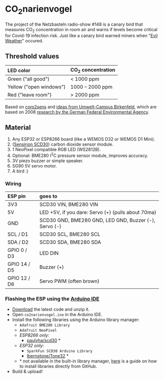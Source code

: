 # CO<sub>2</sub>narienvogel

The project of the Netzbasteln radio-show #148 is a canary bird that measures CO<sub>2</sub> concentration in room air and warns if levels become critical for Covid-19 infection risk. Just like a canary bird warned miners when "[Evil Weather](https://de.wikipedia.org/wiki/B%C3%B6se_Wetter)" occured.

## Threshold values
| LED color                 |CO<sub>2</sub> concentration |
|:--------------------------|:----------------------------|
| Green ("all good")        | < 1000 ppm                  |
| Yellow ("open windows")   | 1000 – 2000 ppm             |
| Red ("leave room")        | \> 2000 ppm                 |

Based on [coro2sens](https://github.com/kmetz/coro2sens) and [ideas from Umwelt-Campus Birkenfeld](https://www.umwelt-campus.de/forschung/projekte/iot-werkstatt/ideen-zur-corona-krise), which are based on 2008 [research by the German Federal Environmental Agency](https://www.umweltbundesamt.de/sites/default/files/medien/pdfs/kohlendioxid_2008.pdf).


## Material
1. Any ESP32 or ESP8266 board (like a WEMOS D32 or WEMOS D1 Mini).
1. ([Sensirion SCD30](https://www.sensirion.com/de/umweltsensoren/kohlendioxidsensor/kohlendioxidsensoren-co2/)) carbon dioxide sensor module.
1. 1 NeoPixel compatible RGB LED (WS2812B). 
1. Optional: BME280 I<sup>2</sup>C pressure sensor module, improves accuracy.   
1. 3V piezo buzzer or simple speaker.
1. SG90 5V servo motor.
1. A bird :)


### Wiring

| ESP pin      | goes to                                               |
|:-------------|:------------------------------------------------------|
| 3V3          | SCD30 VIN, BME280 VIN                                 |
| 5V           | LED +5V, if you dare: Servo (+) (pulls about 70ma)     |
| GND          | SCD30 GND, BME280 GND, LED GND, Buzzer (-), Servo (-) |
| SCL / D1     | SCD30 SCL, BME280 SCL                                 |
| SDA / D2     | SCD30 SDA, BME280 SDA                                 |
| GPIO 0 / D3  | LED DIN                                               |
| GPIO 14 / D5 | Buzzer (+)                                            |
| GPIO 12 / D6 | Servo PWM (often brown)                               |

### Flashing the ESP using the [Arduino IDE](https://www.arduino.cc/en/Main/Software)
- [Download](https://github.com/netzbasteln/co2narienvogel/archive/master.zip) the latest code and unzip it.
- Open `co2narienvogel.ino` in the Arduino IDE.
- Install the following libraries using the Arduino library manager:
  - `Adafruit BME280 Library`
  - `Adafruit NeoPixel`
  - *ESP8266 only:*
    - [paulvha/scd30](https://github.com/paulvha/scd30) *
  - *ESP32 only:*
    - `SparkFun SCD30 Arduino Library`
    - [lbernstone/Tone32](https://github.com/lbernstone/Tone32) *
  - \* not available in the built-in library manager, [here](https://www.baldengineer.com/installing-arduino-library-from-github.html) is a guide on how to install libraries directly from GitHub.
- Build & upload!
